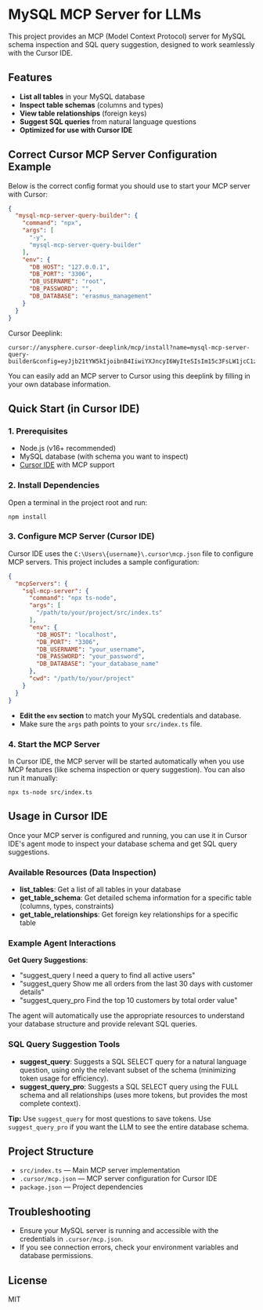 # MySQL MCP Server for LLMs
This project provides an MCP (Model Context Protocol) server for MySQL schema inspection and SQL query suggestion, designed to work seamlessly with the Cursor IDE.

## Features
- **List all tables** in your MySQL database
- **Inspect table schemas** (columns and types)
- **View table relationships** (foreign keys)
- **Suggest SQL queries** from natural language questions
- **Optimized for use with Cursor IDE**

## Correct Cursor MCP Server Configuration Example

Below is the correct config format you should use to start your MCP server with Cursor:

```json
{
  "mysql-mcp-server-query-builder": {
    "command": "npx",
    "args": [
      "-y",
      "mysql-mcp-server-query-builder"
    ],
    "env": {
      "DB_HOST": "127.0.0.1",
      "DB_PORT": "3306",
      "DB_USERNAME": "root",
      "DB_PASSWORD": "",
      "DB_DATABASE": "erasmus_management"
    }
  }
}
```


Cursor Deeplink:

```
cursor://anysphere.cursor-deeplink/mcp/install?name=mysql-mcp-server-query-builder&config=eyJjb21tYW5kIjoibnB4IiwiYXJncyI6WyIteSIsIm15c3FsLW1jcC1zZXJ2ZXItcXVlcnktYnVpbGRlciJdLCJlbnYiOnsiREJfSE9TVCI6IjEyNy4wLjAuMSIsIkRCX1BPUlQiOiIzMzA2IiwiREJfVVNFUk5BTUUiOiJyb290IiwiREJfUEFTU1dPUkQiOiIiLCJEQl9EQVRBQkFTRSI6InlvdXJfZGF0YWJhc2VfbmFtZSJ9fQ==
```

You can easily add an MCP server to Cursor using this deeplink by filling in your own database information.


## Quick Start (in Cursor IDE)

### 1. Prerequisites
- Node.js (v16+ recommended)
- MySQL database (with schema you want to inspect)
- [Cursor IDE](https://www.cursor.so/) with MCP support

### 2. Install Dependencies
Open a terminal in the project root and run:

```
npm install
```

### 3. Configure MCP Server (Cursor IDE)

Cursor IDE uses the `C:\Users\{username}\.cursor\mcp.json` file to configure MCP servers. This project includes a sample configuration:

```json
{
  "mcpServers": {
    "sql-mcp-server": {
      "command": "npx ts-node",
      "args": [
        "/path/to/your/project/src/index.ts"
      ],
      "env": {
        "DB_HOST": "localhost",
        "DB_PORT": "3306",
        "DB_USERNAME": "your_username",
        "DB_PASSWORD": "your_password",
        "DB_DATABASE": "your_database_name"
      },
      "cwd": "/path/to/your/project"
    }
  }
}
```

- **Edit the `env` section** to match your MySQL credentials and database.
- Make sure the `args` path points to your `src/index.ts` file.

### 4. Start the MCP Server

In Cursor IDE, the MCP server will be started automatically when you use MCP features (like schema inspection or query suggestion). You can also run it manually:

```
npx ts-node src/index.ts
```

## Usage in Cursor IDE
Once your MCP server is configured and running, you can use it in Cursor IDE's agent mode to inspect your database schema and get SQL query suggestions.

### Available Resources (Data Inspection)

- **list_tables**: Get a list of all tables in your database
- **get_table_schema**: Get detailed schema information for a specific table (columns, types, constraints)
- **get_table_relationships**: Get foreign key relationships for a specific table

### Example Agent Interactions

 **Get Query Suggestions**:
   - "suggest_query I need a query to find all active users"
   - "suggest_query Show me all orders from the last 30 days with customer details"
   - "suggest_query_pro Find the top 10 customers by total order value"

The agent will automatically use the appropriate resources to understand your database structure and provide relevant SQL queries.


### SQL Query Suggestion Tools

- **suggest_query**: Suggests a SQL SELECT query for a natural language question, using only the relevant subset of the schema (minimizing token usage for efficiency).
- **suggest_query_pro**: Suggests a SQL SELECT query using the FULL schema and all relationships (uses more tokens, but provides the most complete context).

**Tip:** Use `suggest_query` for most questions to save tokens. Use `suggest_query_pro` if you want the LLM to see the entire database schema.

## Project Structure
- `src/index.ts` — Main MCP server implementation
- `.cursor/mcp.json` — MCP server configuration for Cursor IDE
- `package.json` — Project dependencies

## Troubleshooting
- Ensure your MySQL server is running and accessible with the credentials in `.cursor/mcp.json`.
- If you see connection errors, check your environment variables and database permissions.

## License
MIT 

